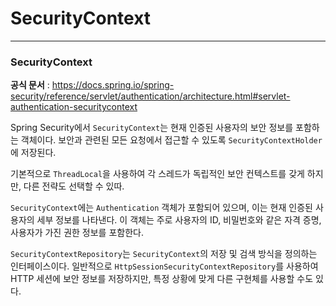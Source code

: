 # SecurityContext

---

### SecurityContext

**공식 문서** : https://docs.spring.io/spring-security/reference/servlet/authentication/architecture.html#servlet-authentication-securitycontext

Spring Security에서 `SecurityContext`는 현재 인증된 사용자의 보안 정보를 포함하는 객체이다.
보안과 관련된 모든 요청에서 접근할 수 있도록 `SecurityContextHolder`에 저장된다.

기본적으로 `ThreadLocal`을 사용하여 각 스레드가 독립적인 보안 컨텍스트를 갖게 하지만, 다른 전략도 선택할 수 있따.

`SecurityContext`에는 `Authentication` 객체가 포함되어 있으며, 이는 현재 인증된 사용자의 세부 정보를 나타낸다.
이 객체는 주로 사용자의 ID, 비밀번호와 같은 자격 증명, 사용자가 가진 권한 정보를 포함한다.

`SecurityContextRepository`는 `SecurityContext`의 저장 및 검색 방식을 정의하는 인터페이스이다. 일반적으로 `HttpSessionSecurityContextRepository`를 사용하여 HTTP 세션에 보안 정보를 저장하지만, 특정 상황에 맞게 다른 구현체를 사용할 수도 있다.